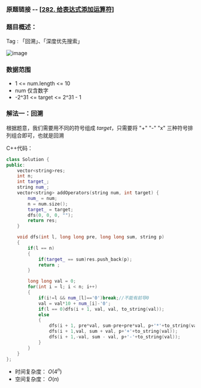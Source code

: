 ### 原题链接 -- [[282. 给表达式添加运算符](https://leetcode.cn/problems/expression-add-operators/)]

### 题目概述：
Tag : 「回溯」、「深度优先搜索」

![image](https://user-images.githubusercontent.com/99656524/216761671-83a25349-2101-4cea-a29a-0dcb85f4feb7.png)

### 数据范围
* 1 <= num.length <= 10
* num 仅含数字
* -2^31 <= target <= 2^31 - 1

### 解法一：回溯
根据题意，我们需要用不同的符号组成 $target$，只需要将 "+" "-" "x" 三种符号排列组合即可，也就是回溯

C++代码：
```cpp
class Solution {
public:
    vector<string>res;
    int n;
    int target_;
    string num_;
    vector<string> addOperators(string num, int target) {
        num_ = num;
        n = num.size();
        target_ = target;
        dfs(0, 0, 0, "");
        return res;
    }

    void dfs(int l, long long pre, long long sum, string p)
    {
        if(l == n)
        {
            if(target_ == sum)res.push_back(p);
            return ;
        }

        long long val = 0;
        for(int i = l; i < n; i++)
        {
            if(i!=l && num_[l]=='0')break;//不能有前导0
            val = val*10 + num_[i]-'0';
            if(l == 0)dfs(i + 1, val, val, to_string(val));
            else
            {
                dfs(i + 1, pre*val, sum-pre+pre*val, p+'*'+to_string(val));
                dfs(i + 1,val, sum + val, p+'+'+to_string(val));
                dfs(i + 1,-val, sum - val, p+'-'+to_string(val));
            }
        }
    }
};
```
* 时间复杂度： $O(4^n)$ 
* 空间复杂度： $O(n)$ 

